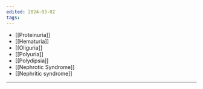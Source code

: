 ```yaml
---
edited: 2024-03-02
tags:
---
```

- [[Proteinuria]] 
- [[Hematuria]]
- [[Oliguria]] 
- [[Polyuria]]
- [[Polydipsia]] 
- [[Nephrotic Syndrome]] 
- [[Nephritic syndrome]] 
---
